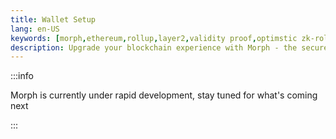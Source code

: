 ```yaml
---
title: Wallet Setup
lang: en-US
keywords: [morph,ethereum,rollup,layer2,validity proof,optimstic zk-rollup]
description: Upgrade your blockchain experience with Morph - the secure decentralized, cost0efficient, and high-performing optimstic zk-rollup solution. Try it now!
---
```


:::info

Morph is currently under rapid development, stay tuned for what's coming next

:::

<!--
## Wallet

You need to have a wallet to interact with dApps on the morph. You can find some example wallets and configuration tips below.

### MetaMask
You can install MetaMask from their [official website](https://metamask.io/download/).

You need to import the  configurations to your MetaMask wallet. To do this, click "add to wallet" buttons on the Morph Testnet homepage. 

This will import the chain ID and RPC URLs for the Morph Testnet. 

Morph testnet usuing Ethereum sepolia testnet as the underlying L1 and it is configured on Metamask by default. To show it, click "Show/hide test networks" in the MetaMask network selection dropdown menu.


### Manual network configuration

Currently, the Add to wallet links may not be compatible with all wallets yet. If you are having issues using them, you may need to manually add the Sepolia Testnet and Morph by inserting the configuration details from the table below:


#### Network Configuration


| Name                      | RPC Url(s)                            | Chain ID | Block explorer             | Symbol |
| ------------------------- | ------------------------------------- | -------- | -------------------------- | ------------- | ---------- | ------------------------------------ |
| Morph Testnet             | https://rpc.testnet.morphl2.io        | 2710    | https://explorer.testnet.morphl2.io      | ETH      |
-->



